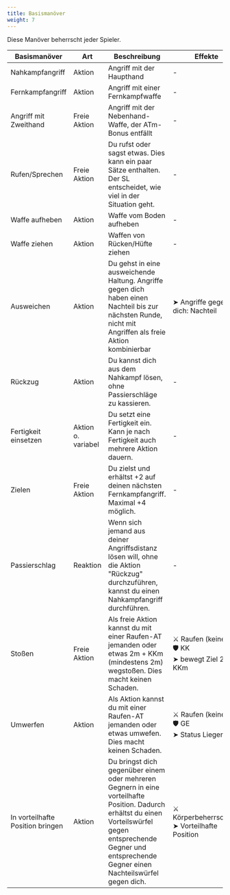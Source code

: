 ```yaml
---
title: Basismanöver
weight: 7
---
```

Diese Manöver beherrscht jeder Spieler.

| Basismanöver | Art | Beschreibung | Effekte |
| --- | --- | --- | --- |
| Nahkampfangriff | Aktion | Angriff mit der Haupthand | - |
| Fernkampfangriff | Aktion | Angriff mit einer Fernkampfwaffe | - |
| Angriff mit Zweithand | Freie Aktion | Angriff mit der Nebenhand-Waffe, der ATm-Bonus entfällt | - |
| Rufen/Sprechen | Freie Aktion | Du rufst oder sagst etwas. Dies kann ein paar Sätze enthalten. Der SL entscheidet, wie viel in der Situation geht. | - |
| Waffe aufheben | Aktion | Waffe vom Boden aufheben | - |
| Waffe ziehen | Aktion | Waffen von Rücken/Hüfte ziehen | - |
| Ausweichen | Aktion | Du gehst in eine ausweichende Haltung. Angriffe gegen dich haben einen Nachteil bis zur nächsten Runde, nicht mit Angriffen als freie Aktion kombinierbar |  ➤ Angriffe gegen dich: Nachteil |
| Rückzug | Aktion | Du kannst dich aus dem Nahkampf lösen, ohne Passierschläge zu kassieren. | - |
| Fertigkeit einsetzen | Aktion o. variabel | Du setzt eine Fertigkeit ein. Kann je nach Fertigkeit auch mehrere Aktion dauern. | - |
| Zielen | Freie Aktion | Du zielst und erhältst +2 auf deinen nächsten Fernkampfangriff. Maximal +4 möglich. | - |
| Passierschlag | Reaktion | Wenn sich jemand aus deiner Angriffsdistanz lösen will, ohne die Aktion "Rückzug" durchzuführen, kannst du einen Nahkampfangriff durchführen. | - |
| Stoßen | Freie Aktion | Als freie Aktion kannst du mit einer Raufen-AT jemanden oder etwas 2m + KKm (mindestens 2m) wegstoßen. Dies macht keinen Schaden. | ⚔ Raufen (keine TP)<br>🛡 KK<br>➤ bewegt Ziel 2m + KKm |
| Umwerfen | Aktion | Als Aktion kannst du mit einer Raufen-AT jemanden oder etwas umwefen. Dies macht keinen Schaden. | ⚔ Raufen (keine TP)<br>🛡 GE<br>➤ Status Liegend |
| In vorteilhafte Position bringen | Aktion | Du bringst dich gegenüber einem oder mehreren Gegnern in eine vorteilhafte Position. Dadurch erhältst du einen Vorteilswürfel gegen entsprechende Gegner und entsprechende Gegner einen Nachteilswürfel gegen dich. | ⚔ Körperbeherrschung<br>➤ Vorteilhafte Position |